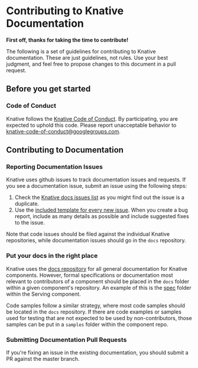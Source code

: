 # Contributing to Knative Documentation

**First off, thanks for taking the time to contribute!**

The following is a set of guidelines for contributing to Knative documentation.
These are just guidelines, not rules. Use your best judgment, and feel free to
propose changes to this document in a pull request.

## Before you get started

### Code of Conduct

Knative follows the [Knative Code of Conduct](code-of-conduct.md). By
participating, you are expected to uphold this code. Please report unacceptable
behavior to knative-code-of-conduct@googlegroups.com.

## Contributing to Documentation

### Reporting Documentation Issues

Knative uses github issues to track documentation issues and requests. If you
see a documentation issue, submit an issue using the following steps:

1. Check the [Knative docs issues list](https://github.com/knative/docs/issues)
   as you might find out the issue is a duplicate.
2. Use the [included template for every new issue](https://github.com/knative/docs/issues/new).
   When you create a bug report, include as many details as possible and include
   suggested fixes to the issue.

Note that code issues should be filed against the individual Knative repositories,
while documentation issues should go in the `docs` repository.

### Put your docs in the right place

Knative uses the [docs repository](https://github.com/knative/docs) for all
general documentation for Knative components. However, formal specifications
or documentation most relevant to contributors of a component should be placed
in the `docs` folder within a given component's repository. An example of this
is the [spec](https://github.com/knative/serving/tree/master/docs/spec)
folder within the Serving component.

Code samples follow a similar strategy, where most code samples should be located
in the `docs` repository. If there are code examples or samples used for testing
that are not expected to be used by non-contributors, those samples can be put
in a `samples` folder within the component repo.

### Submitting Documentation Pull Requests

If you're fixing an issue in the existing documentation, you should submit a
PR against the master branch.